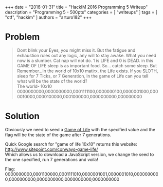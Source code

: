 +++
date        = "2016-01-31"
title       = "HackIM 2016 Programming 5 Writeup"
description = "Programming 5 - 500pts"
categories  = [ "writeups" ]
tags        = [ "ctf", "hackim" ]
authors     = "arturo182"
+++

# Problem
> Dont blink your Eyes, you might miss it. But the fatigue and exhaustion rules out any logic, any will to stay awake. What you need now is a slumber. Cat nap will not do. 1 is LIFE and 0 is DEAD. in this GAME OF LIFE sleep is as important food. So... catch some sleep. But Remember...In the world of 10x10 matirx, the Life exists. If you SLOTH, sleep for 7 Ticks, or 7 Generation, In the game of Life can you tell what will be the state of the world?  
> The world- 10x10
> 0000000000,0000000000,0001111100,0000000100,0000001000,0000010000,0000100000,0001000000,0000000000,000000000

# Solution

Obviously we need to seed a [Game of Life](https://en.wikipedia.org/wiki/Conway%27s_Game_of_Life) with the specified value and the flag will be the state of the game after 7 generations.

Quick Google search for "game of life 10x10" returns this website: http://www.sitepoint.com/conways-game-life/  
Which allows us to download a JavaScript version, we change the seed to the one specified, run 7 generations and voila!

Flag: 0000000000,0001100000,0001111010,0000001001,0000001010,0000000000,0000000000,0000000000,0000000000,0000000000


